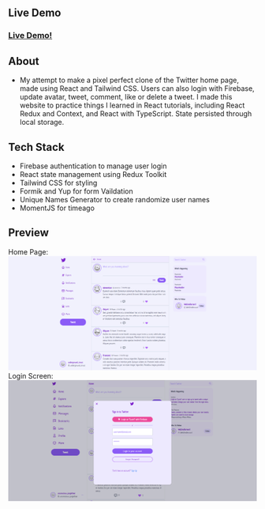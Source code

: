 ## Live Demo

### [Live Demo!](https://twitterpurple.vercel.app/)

## About

- My attempt to make a pixel perfect clone of the Twitter home page, made using React and Tailwind CSS. Users can also login with Firebase, update avatar, tweet, comment, like or delete a tweet. I made this website to practice things I learned in React tutorials, including React Redux and Context, and React with TypeScript. State persisted through local storage.

## Tech Stack

- Firebase authentication to manage user login
- React state management using Redux Toolkit
- Tailwind CSS for styling
- Formik and Yup for form Vaildation
- Unique Names Generator to create randomize user names
- MomentJS for timeago

## Preview

Home Page:
!["twitter react"](https://github.com/WebDevBernard/Portfolio/blob/main/public/docs/twitter.png)
Login Screen:
!["twitter yup"](https://github.com/WebDevBernard/Portfolio/blob/main/public/docs/twitteryup.png)
